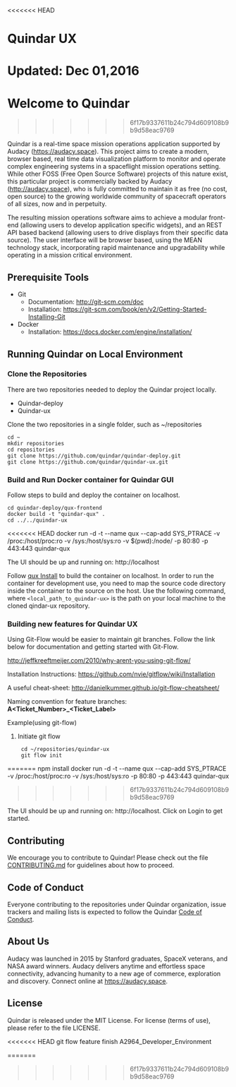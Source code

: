 <<<<<<< HEAD
# Quindar UX
Updated: Dec 01,2016
=======
# Welcome to Quindar
>>>>>>> 6f17b9337611b24c794d609108b9b9d58eac9769

Quindar is a real-time space mission operations application supported by Audacy (https://audacy.space). This project aims to create a modern, browser based, real time data visualization platform to monitor and operate complex engineering systems in a spaceflight mission operations setting. While other FOSS (Free Open Source Software) projects of this nature exist, this particular project is commercially backed by Audacy (http://audacy.space), who is fully committed to maintain it as free (no cost, open source) to the growing worldwide community of spacecraft operators of all sizes, now and in perpetuity.

The resulting mission operations software aims to achieve a modular front-end (allowing users to develop application specific widgets), and an REST API based backend (allowing users to drive displays from their specific data source). The user interface will be browser based, using the MEAN technology stack, incorporating rapid maintenance and upgradability while operating in a mission critical environment. 

## Prerequisite Tools

* Git
  * Documentation: http://git-scm.com/doc 
  * Installation: https://git-scm.com/book/en/v2/Getting-Started-Installing-Git
* Docker
  * Installation: https://docs.docker.com/engine/installation/
  
## Running Quindar on Local Environment  

### Clone the Repositories
There are two repositories needed to deploy the Quindar project locally. 
* Quindar-deploy
* Quindar-ux

Clone the two repositories in a single folder, such as ~/repositories

    cd ~
    mkdir repositories
    cd repositories
    git clone https://github.com/quindar/quindar-deploy.git
    git clone https://github.com/quindar/quindar-ux.git
    
### Build and Run Docker container for Quindar GUI
Follow steps to build and deploy the container on localhost.

    cd quindar-deploy/qux-frontend
    docker build -t "quindar-qux" .
    cd ../../quindar-ux
<<<<<<< HEAD
    docker run -d -t --name qux --cap-add SYS_PTRACE -v /proc:/host/proc:ro -v /sys:/host/sys:ro -v $(pwd):/node/ -p 80:80 -p 443:443 quindar-qux

The UI should be up and running on: http://localhost

Follow [qux Install](https://github.com/quindar/quindar-deploy/blob/master/README.md) to build the container on localhost. In order to run the container for development use, you need to map the source code directory inside the container to the source on the host. Use the following command, where ``<local_path_to_quindar-ux>`` is the path on your local machine to the cloned qindar-ux repository.


### Building new features for Quindar UX
Using Git-Flow would be easier to maintain git branches. Follow the link below for documentation and getting started with Git-Flow.

http://jeffkreeftmeijer.com/2010/why-arent-you-using-git-flow/

Installation Instructions: https://github.com/nvie/gitflow/wiki/Installation

A useful cheat-sheet: http://danielkummer.github.io/git-flow-cheatsheet/ 

Naming convention for feature branches: 
**A\<Ticket_Number\>_\<Ticket_Label\>**

Example(using git-flow)

1. Initiate git flow
        
        cd ~/repositories/quindar-ux
        git flow init
=======
    npm install
    docker run -d -t --name qux --cap-add SYS_PTRACE -v /proc:/host/proc:ro -v /sys:/host/sys:ro -p 80:80 -p 443:443 quindar-qux
>>>>>>> 6f17b9337611b24c794d609108b9b9d58eac9769

The UI should be up and running on: http://localhost. Click on Login to get started.

## Contributing
We encourage you to contribute to Quindar! Please check out the file [CONTRIBUTING.md](CONTRIBUTING.md) for guidelines about how to proceed.

## Code of Conduct
Everyone contributing to the repositories under Quindar organization, issue trackers and mailing lists is expected to follow the Quindar [Code of Conduct](CODE_OF_CONDUCT.md). 

## About Us
Audacy was launched in 2015 by Stanford graduates, SpaceX veterans, and NASA award winners. Audacy delivers anytime and effortless space connectivity, advancing humanity to a new age of commerce, exploration and discovery. Connect online at https://audacy.space.

## License
Quindar is released under the MIT License. For license (terms of use), please refer to the file LICENSE.

<<<<<<< HEAD
        git flow feature finish A2964_Developer_Environment
 
=======
>>>>>>> 6f17b9337611b24c794d609108b9b9d58eac9769
